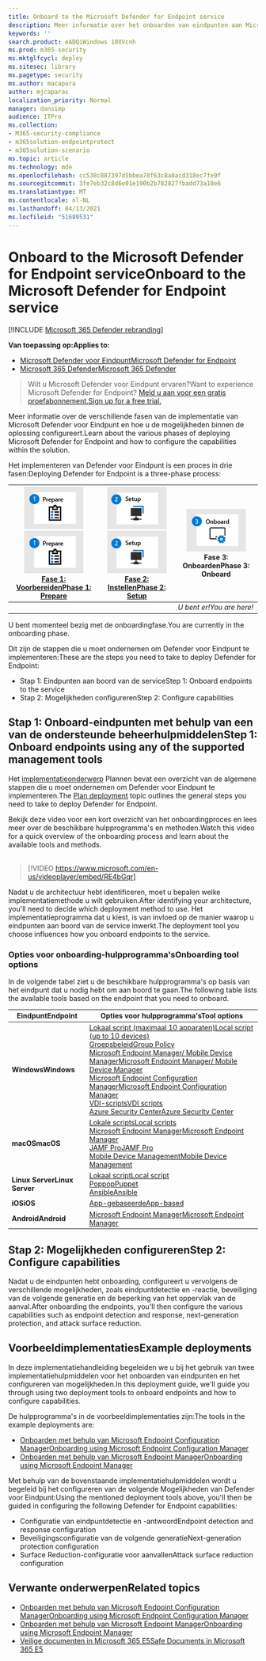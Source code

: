 ```yaml
---
title: Onboard to the Microsoft Defender for Endpoint service
description: Meer informatie over het onboarden van eindpunten aan Microsoft Defender voor endpoint-service
keywords: ''
search.product: eADQiWindows 10XVcnh
ms.prod: m365-security
ms.mktglfcycl: deploy
ms.sitesec: library
ms.pagetype: security
ms.author: macapara
author: mjcaparas
localization_priority: Normal
manager: dansimp
audience: ITPro
ms.collection:
- M365-security-compliance
- m365solution-endpointprotect
- m365solution-scenario
ms.topic: article
ms.technology: mde
ms.openlocfilehash: cc538c887397d5bbea78f63c8a8acd318ec7fe9f
ms.sourcegitcommit: 3fe7eb32c8d6e01e190b2b782827fbadd73a18e6
ms.translationtype: MT
ms.contentlocale: nl-NL
ms.lasthandoff: 04/13/2021
ms.locfileid: "51689531"
---
```

# <a name="onboard-to-the-microsoft-defender-for-endpoint-service"></a><span data-ttu-id="4bc6f-103">Onboard to the Microsoft Defender for Endpoint service</span><span class="sxs-lookup"><span data-stu-id="4bc6f-103">Onboard to the Microsoft Defender for Endpoint service</span></span>

[!INCLUDE [Microsoft 365 Defender rebranding](../../includes/microsoft-defender.md)]

<span data-ttu-id="4bc6f-104">**Van toepassing op:**</span><span class="sxs-lookup"><span data-stu-id="4bc6f-104">**Applies to:**</span></span>
- [<span data-ttu-id="4bc6f-105">Microsoft Defender voor Eindpunt</span><span class="sxs-lookup"><span data-stu-id="4bc6f-105">Microsoft Defender for Endpoint</span></span>](https://go.microsoft.com/fwlink/p/?linkid=2154037)
- [<span data-ttu-id="4bc6f-106">Microsoft 365 Defender</span><span class="sxs-lookup"><span data-stu-id="4bc6f-106">Microsoft 365 Defender</span></span>](https://go.microsoft.com/fwlink/?linkid=2118804)


> <span data-ttu-id="4bc6f-107">Wilt u Microsoft Defender voor Eindpunt ervaren?</span><span class="sxs-lookup"><span data-stu-id="4bc6f-107">Want to experience Microsoft Defender for Endpoint?</span></span> [<span data-ttu-id="4bc6f-108">Meld u aan voor een gratis proefabonnement.</span><span class="sxs-lookup"><span data-stu-id="4bc6f-108">Sign up for a free trial.</span></span>](https://www.microsoft.com/microsoft-365/windows/microsoft-defender-atp?ocid=docs-wdatp-exposedapis-abovefoldlink)

<span data-ttu-id="4bc6f-109">Meer informatie over de verschillende fasen van de implementatie van Microsoft Defender voor Eindpunt en hoe u de mogelijkheden binnen de oplossing configureert.</span><span class="sxs-lookup"><span data-stu-id="4bc6f-109">Learn about the various phases of deploying Microsoft Defender for Endpoint and how to configure the capabilities within the solution.</span></span> 

<span data-ttu-id="4bc6f-110">Het implementeren van Defender voor Eindpunt is een proces in drie fasen:</span><span class="sxs-lookup"><span data-stu-id="4bc6f-110">Deploying Defender for Endpoint is a three-phase process:</span></span>

| <span data-ttu-id="4bc6f-111">[![implementatiefase - voorbereiden](images/phase-diagrams/prepare.png)](prepare-deployment.md)</span><span class="sxs-lookup"><span data-stu-id="4bc6f-111">[![deployment phase - prepare](images/phase-diagrams/prepare.png)](prepare-deployment.md)</span></span><br>[<span data-ttu-id="4bc6f-112">Fase 1: Voorbereiden</span><span class="sxs-lookup"><span data-stu-id="4bc6f-112">Phase 1: Prepare</span></span>](prepare-deployment.md) | <span data-ttu-id="4bc6f-113">[![implementatiefase - installatie](images/phase-diagrams/setup.png)](production-deployment.md)</span><span class="sxs-lookup"><span data-stu-id="4bc6f-113">[![deployment phase - setup](images/phase-diagrams/setup.png)](production-deployment.md)</span></span><br>[<span data-ttu-id="4bc6f-114">Fase 2: Instellen</span><span class="sxs-lookup"><span data-stu-id="4bc6f-114">Phase 2: Setup</span></span>](production-deployment.md) | ![implementatiefase - onboard](images/phase-diagrams/onboard.png)<br><span data-ttu-id="4bc6f-116">Fase 3: Onboarden</span><span class="sxs-lookup"><span data-stu-id="4bc6f-116">Phase 3: Onboard</span></span> |
| ----- | ----- | ----- |
| | |<span data-ttu-id="4bc6f-117">*U bent er!*</span><span class="sxs-lookup"><span data-stu-id="4bc6f-117">*You are here!*</span></span>|

<span data-ttu-id="4bc6f-118">U bent momenteel bezig met de onboardingfase.</span><span class="sxs-lookup"><span data-stu-id="4bc6f-118">You are currently in the onboarding phase.</span></span>

<span data-ttu-id="4bc6f-119">Dit zijn de stappen die u moet ondernemen om Defender voor Eindpunt te implementeren:</span><span class="sxs-lookup"><span data-stu-id="4bc6f-119">These are the steps you need to take to deploy Defender for Endpoint:</span></span>

- <span data-ttu-id="4bc6f-120">Stap 1: Eindpunten aan boord van de service</span><span class="sxs-lookup"><span data-stu-id="4bc6f-120">Step 1: Onboard endpoints to the service</span></span> 
- <span data-ttu-id="4bc6f-121">Stap 2: Mogelijkheden configureren</span><span class="sxs-lookup"><span data-stu-id="4bc6f-121">Step 2: Configure capabilities</span></span> 

## <a name="step-1-onboard-endpoints-using-any-of-the-supported-management-tools"></a><span data-ttu-id="4bc6f-122">Stap 1: Onboard-eindpunten met behulp van een van de ondersteunde beheerhulpmiddelen</span><span class="sxs-lookup"><span data-stu-id="4bc6f-122">Step 1: Onboard endpoints using any of the supported management tools</span></span>
<span data-ttu-id="4bc6f-123">Het [implementatieonderwerp](deployment-strategy.md) Plannen bevat een overzicht van de algemene stappen die u moet ondernemen om Defender voor Eindpunt te implementeren.</span><span class="sxs-lookup"><span data-stu-id="4bc6f-123">The [Plan deployment](deployment-strategy.md) topic outlines the general steps you need to take to deploy Defender for Endpoint.</span></span>  


<span data-ttu-id="4bc6f-124">Bekijk deze video voor een kort overzicht van het onboardingproces en lees meer over de beschikbare hulpprogramma's en methoden.</span><span class="sxs-lookup"><span data-stu-id="4bc6f-124">Watch this video for a quick overview of the onboarding process and learn about the available tools and methods.</span></span>
<br />
<br />

> [!VIDEO https://www.microsoft.com/en-us/videoplayer/embed/RE4bGqr]



<span data-ttu-id="4bc6f-125">Nadat u de architectuur hebt identificeren, moet u bepalen welke implementatiemethode u wilt gebruiken.</span><span class="sxs-lookup"><span data-stu-id="4bc6f-125">After identifying your architecture, you'll need to decide which deployment method to use.</span></span> <span data-ttu-id="4bc6f-126">Het implementatieprogramma dat u kiest, is van invloed op de manier waarop u eindpunten aan boord van de service inwerkt.</span><span class="sxs-lookup"><span data-stu-id="4bc6f-126">The deployment tool you choose influences how you onboard endpoints to the service.</span></span> 

### <a name="onboarding-tool-options"></a><span data-ttu-id="4bc6f-127">Opties voor onboarding-hulpprogramma's</span><span class="sxs-lookup"><span data-stu-id="4bc6f-127">Onboarding tool options</span></span>

<span data-ttu-id="4bc6f-128">In de volgende tabel ziet u de beschikbare hulpprogramma's op basis van het eindpunt dat u nodig hebt om aan boord te gaan.</span><span class="sxs-lookup"><span data-stu-id="4bc6f-128">The following table lists the available tools based on the endpoint that you need to onboard.</span></span>

| <span data-ttu-id="4bc6f-129">Eindpunt</span><span class="sxs-lookup"><span data-stu-id="4bc6f-129">Endpoint</span></span>     | <span data-ttu-id="4bc6f-130">Opties voor hulpprogramma's</span><span class="sxs-lookup"><span data-stu-id="4bc6f-130">Tool options</span></span>                       |
|--------------|------------------------------------------|
| <span data-ttu-id="4bc6f-131">**Windows**</span><span class="sxs-lookup"><span data-stu-id="4bc6f-131">**Windows**</span></span>  |  [<span data-ttu-id="4bc6f-132">Lokaal script (maximaal 10 apparaten)</span><span class="sxs-lookup"><span data-stu-id="4bc6f-132">Local script (up to 10 devices)</span></span>](configure-endpoints-script.md) <br>  [<span data-ttu-id="4bc6f-133">Groepsbeleid</span><span class="sxs-lookup"><span data-stu-id="4bc6f-133">Group Policy</span></span>](configure-endpoints-gp.md) <br>  [<span data-ttu-id="4bc6f-134">Microsoft Endpoint Manager/ Mobile Device Manager</span><span class="sxs-lookup"><span data-stu-id="4bc6f-134">Microsoft Endpoint Manager/ Mobile Device Manager</span></span>](configure-endpoints-mdm.md) <br> [<span data-ttu-id="4bc6f-135">Microsoft Endpoint Configuration Manager</span><span class="sxs-lookup"><span data-stu-id="4bc6f-135">Microsoft Endpoint Configuration Manager</span></span>](configure-endpoints-sccm.md) <br> [<span data-ttu-id="4bc6f-136">VDI-scripts</span><span class="sxs-lookup"><span data-stu-id="4bc6f-136">VDI scripts</span></span>](configure-endpoints-vdi.md) <br> [<span data-ttu-id="4bc6f-137">Azure Security Center</span><span class="sxs-lookup"><span data-stu-id="4bc6f-137">Azure Security Center</span></span>](configure-server-endpoints.md#integration-with-azure-security-center) |
| <span data-ttu-id="4bc6f-138">**macOS**</span><span class="sxs-lookup"><span data-stu-id="4bc6f-138">**macOS**</span></span>    | [<span data-ttu-id="4bc6f-139">Lokale scripts</span><span class="sxs-lookup"><span data-stu-id="4bc6f-139">Local scripts</span></span>](mac-install-manually.md) <br> [<span data-ttu-id="4bc6f-140">Microsoft Endpoint Manager</span><span class="sxs-lookup"><span data-stu-id="4bc6f-140">Microsoft Endpoint Manager</span></span>](mac-install-with-intune.md) <br> [<span data-ttu-id="4bc6f-141">JAMF Pro</span><span class="sxs-lookup"><span data-stu-id="4bc6f-141">JAMF Pro</span></span>](mac-install-with-jamf.md) <br> [<span data-ttu-id="4bc6f-142">Mobile Device Management</span><span class="sxs-lookup"><span data-stu-id="4bc6f-142">Mobile Device Management</span></span>](mac-install-with-other-mdm.md) |
| <span data-ttu-id="4bc6f-143">**Linux Server**</span><span class="sxs-lookup"><span data-stu-id="4bc6f-143">**Linux Server**</span></span> | [<span data-ttu-id="4bc6f-144">Lokaal script</span><span class="sxs-lookup"><span data-stu-id="4bc6f-144">Local script</span></span>](linux-install-manually.md) <br> [<span data-ttu-id="4bc6f-145">Poppop</span><span class="sxs-lookup"><span data-stu-id="4bc6f-145">Puppet</span></span>](linux-install-with-puppet.md) <br> [<span data-ttu-id="4bc6f-146">Ansible</span><span class="sxs-lookup"><span data-stu-id="4bc6f-146">Ansible</span></span>](linux-install-with-ansible.md)|
| <span data-ttu-id="4bc6f-147">**iOS**</span><span class="sxs-lookup"><span data-stu-id="4bc6f-147">**iOS**</span></span>      | [<span data-ttu-id="4bc6f-148">App-gebaseerde</span><span class="sxs-lookup"><span data-stu-id="4bc6f-148">App-based</span></span>](ios-install.md)                                |
| <span data-ttu-id="4bc6f-149">**Android**</span><span class="sxs-lookup"><span data-stu-id="4bc6f-149">**Android**</span></span>  | [<span data-ttu-id="4bc6f-150">Microsoft Endpoint Manager</span><span class="sxs-lookup"><span data-stu-id="4bc6f-150">Microsoft Endpoint Manager</span></span>](android-intune.md)               | 


## <a name="step-2-configure-capabilities"></a><span data-ttu-id="4bc6f-151">Stap 2: Mogelijkheden configureren</span><span class="sxs-lookup"><span data-stu-id="4bc6f-151">Step 2: Configure capabilities</span></span>
<span data-ttu-id="4bc6f-152">Nadat u de eindpunten hebt onboarding, configureert u vervolgens de verschillende mogelijkheden, zoals eindpuntdetectie en -reactie, beveiliging van de volgende generatie en de beperking van het oppervlak van de aanval.</span><span class="sxs-lookup"><span data-stu-id="4bc6f-152">After onboarding the endpoints, you'll then configure the various capabilities such as endpoint detection and response, next-generation protection, and attack surface reduction.</span></span> 


## <a name="example-deployments"></a><span data-ttu-id="4bc6f-153">Voorbeeldimplementaties</span><span class="sxs-lookup"><span data-stu-id="4bc6f-153">Example deployments</span></span>
<span data-ttu-id="4bc6f-154">In deze implementatiehandleiding begeleiden we u bij het gebruik van twee implementatiehulpmiddelen voor het onboarden van eindpunten en het configureren van mogelijkheden.</span><span class="sxs-lookup"><span data-stu-id="4bc6f-154">In this deployment guide, we'll guide you through using two deployment tools to onboard endpoints and how to configure capabilities.</span></span>

<span data-ttu-id="4bc6f-155">De hulpprogramma's in de voorbeeldimplementaties zijn:</span><span class="sxs-lookup"><span data-stu-id="4bc6f-155">The tools in the example deployments are:</span></span>
- [<span data-ttu-id="4bc6f-156">Onboarden met behulp van Microsoft Endpoint Configuration Manager</span><span class="sxs-lookup"><span data-stu-id="4bc6f-156">Onboarding using Microsoft Endpoint Configuration Manager</span></span>](onboarding-endpoint-configuration-manager.md)
- [<span data-ttu-id="4bc6f-157">Onboarden met behulp van Microsoft Endpoint Manager</span><span class="sxs-lookup"><span data-stu-id="4bc6f-157">Onboarding using Microsoft Endpoint Manager</span></span>](onboarding-endpoint-manager.md)

<span data-ttu-id="4bc6f-158">Met behulp van de bovenstaande implementatiehulpmiddelen wordt u begeleid bij het configureren van de volgende Mogelijkheden van Defender voor Eindpunt:</span><span class="sxs-lookup"><span data-stu-id="4bc6f-158">Using the mentioned deployment tools above, you'll then be guided in configuring the following Defender for Endpoint capabilities:</span></span>
- <span data-ttu-id="4bc6f-159">Configuratie van eindpuntdetectie en -antwoord</span><span class="sxs-lookup"><span data-stu-id="4bc6f-159">Endpoint detection and response configuration</span></span>
- <span data-ttu-id="4bc6f-160">Beveiligingsconfiguratie van de volgende generatie</span><span class="sxs-lookup"><span data-stu-id="4bc6f-160">Next-generation protection configuration</span></span>
- <span data-ttu-id="4bc6f-161">Surface Reduction-configuratie voor aanvallen</span><span class="sxs-lookup"><span data-stu-id="4bc6f-161">Attack surface reduction configuration</span></span>

## <a name="related-topics"></a><span data-ttu-id="4bc6f-162">Verwante onderwerpen</span><span class="sxs-lookup"><span data-stu-id="4bc6f-162">Related topics</span></span>
- [<span data-ttu-id="4bc6f-163">Onboarden met behulp van Microsoft Endpoint Configuration Manager</span><span class="sxs-lookup"><span data-stu-id="4bc6f-163">Onboarding using Microsoft Endpoint Configuration Manager</span></span>](onboarding-endpoint-configuration-manager.md)
- [<span data-ttu-id="4bc6f-164">Onboarden met behulp van Microsoft Endpoint Manager</span><span class="sxs-lookup"><span data-stu-id="4bc6f-164">Onboarding using Microsoft Endpoint Manager</span></span>](onboarding-endpoint-manager.md)
- [<span data-ttu-id="4bc6f-165">Veilige documenten in Microsoft 365 E5</span><span class="sxs-lookup"><span data-stu-id="4bc6f-165">Safe Documents in Microsoft 365 E5</span></span>](../office-365-security/safe-docs.md)
